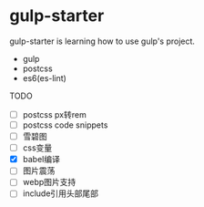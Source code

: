 # gulp-starter

gulp-starter is learning how to use gulp's project.

- gulp
- postcss
- es6(es-lint)



TODO

- [ ] postcss px转rem
- [ ] postcss code snippets
- [ ] 雪碧图
- [ ] css变量
- [x] babel编译
- [ ] 图片震荡
- [ ] webp图片支持
- [ ] include引用头部尾部